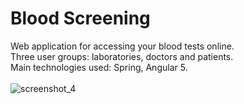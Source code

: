 # Blood Screening
Web application for accessing your blood tests online.
<br>
Three user groups: laboratories, doctors and patients.
<br>
Main technologies used: Spring, Angular 5.
<br>
<br>
![screenshot_4](https://user-images.githubusercontent.com/29215159/46582394-45100780-ca46-11e8-8b28-c89980c8d710.png)
